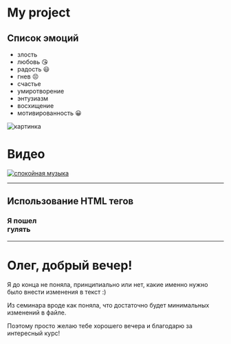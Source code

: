 # My project
## Список эмоций
* злость
* любовь :kissing_heart:
* радость :smiley:
* гнев :persevere:
* счастье
* умиротворение
* энтузиазм
* восхищение
* мотивированность :grinning:


![картинка](https://berez.org/uploads/posts/2020-03/1584418352_s1200.jpg)

# Видео
[![спокойная музыка](https://www.shkolazhizni.ru/img/content/i187/187867_or.jpg)](https://www.youtube.com/watch?v=S7U8ExhCK50)

---
## Использование HTML тегов
### **Я пошел <br> гулять**


---

# Олег, добрый вечер!
Я до конца не поняла, принципиально или нет, какие именно нужно было внести изменения в текст :)

Из семинара вроде как поняла, что достаточно будет минимальных изменений в файле.

Поэтому просто желаю тебе хорошего вечера и благодарю за интересный курс!
